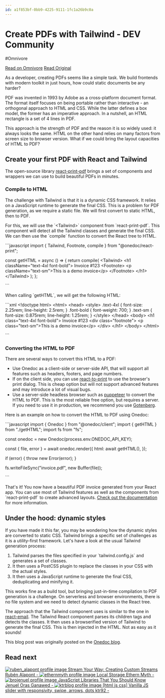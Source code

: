 ```yaml
---
id: a1f853bf-0bb9-4225-9111-1fc1a26b9c0a
---
```


# Create PDFs with Tailwind - DEV Community
#Omnivore

[Read on Omnivore](https://omnivore.app/me/create-pd-fs-with-tailwind-dev-community-18e6f201c27)
[Read Original](https://dev.to/onedoc/create-pdfs-with-tailwind-k0)


As a developer, creating PDFs seems like a simple task. We build frontends with modern toolkit in just hours, how could static documents be any harder?

PDF was invented in 1993 by Adobe as a cross-platform document format. The format itself focuses on being portable rather than interactive - an orthogonal approach to HTML and CSS. While the latter defines a box model, the former has an imperative approach. In a nutshell, an HTML rectangle is a set of 4 lines in PDF.

This approach is the strength of PDF and the reason it is so widely used: it always looks the same. HTML on the other hand relies on many factors from screen size to browser version. What if we could bring the layout capacities of HTML to PDF?

## [ ](#create-your-first-pdf-with-react-and-tailwind) Create your first PDF with React and Tailwind

The open-source library [react-print-pdf](https:&#x2F;&#x2F;github.com&#x2F;OnedocLabs&#x2F;react-print-pdf) brings a set of components and wrappers we can use to build beautiful PDFs in minutes.

### [ ](#compile-to-html) Compile to HTML

The challenge with Tailwind is that it is a dynamic CSS framework. It relies on a JavaScript runtime to generate the final CSS. This is a problem for PDF generation, as we require a static file. We will first convert to static HTML, then to PDF.

For this, we will use the &#x60;&lt;Tailwind&gt;&#x60; component from &#x60;react-print-pdf&#x60;. This component will detect all the Tailwind classes and generate the final CSS. We can then use the &#x60;compile&#x60; function to convert the React tree to HTML.  

&#x60;&#x60;&#x60;javascript
import { Tailwind, Footnote, compile } from &quot;@onedoc&#x2F;react-print&quot;;

const getHTML &#x3D; async () &#x3D;&gt; {
  return compile(
    &lt;Tailwind&gt;
      &lt;h1 className&#x3D;&quot;text-4xl font-bold&quot;&gt;
        Invoice #123
        &lt;Footnote&gt;
          &lt;p className&#x3D;&quot;text-sm&quot;&gt;This is a demo invoice&lt;&#x2F;p&gt;
        &lt;&#x2F;Footnote&gt;
      &lt;&#x2F;h1&gt;
    &lt;&#x2F;Tailwind&gt;
  );
};

&#x60;&#x60;&#x60;

When calling &#x60;getHTML&#x60;, we will get the following HTML:  

&#x60;&#x60;&#x60;xml
&lt;!doctype html&gt;
&lt;html&gt;
  &lt;head&gt;
    &lt;style&gt;
      .text-4xl {
        font-size: 2.25rem;
        line-height: 2.5rem;
      }
      .font-bold {
        font-weight: 700;
      }
      .text-sm {
        font-size: 0.875rem;
        line-height: 1.25rem;
      }
    &lt;&#x2F;style&gt;
  &lt;&#x2F;head&gt;
  &lt;body&gt;
    &lt;h1 class&#x3D;&quot;text-4xl font-bold&quot;&gt;
      Invoice #123
      &lt;div class&#x3D;&quot;footnote&quot;&gt;
        &lt;p class&#x3D;&quot;text-sm&quot;&gt;This is a demo invoice&lt;&#x2F;p&gt;
      &lt;&#x2F;div&gt;
    &lt;&#x2F;h1&gt;
  &lt;&#x2F;body&gt;
&lt;&#x2F;html&gt;

&#x60;&#x60;&#x60;

### [ ](#converting-the-html-to-pdf) Converting the HTML to PDF

There are several ways to convert this HTML to a PDF:

* Use Onedoc as a client-side or server-side API, that will support all features such as headers, footers, and page numbers.
* If on the client side, you can use [react-to\-print](https:&#x2F;&#x2F;github.com&#x2F;MatthewHerbst&#x2F;react-to-print) to use the browser&#39;s print dialog. This is cheap option but will not support advanced features and may introduce a lot of visual bugs.
* Use a server-side headless browser such as [puppeteer](https:&#x2F;&#x2F;pptr.dev&#x2F;api&#x2F;puppeteer.page.pdf) to convert the HTML to PDF. This is the most reliable free option, but requires a server. If you need to use it in production, we recommend you use [Gotenberg](https:&#x2F;&#x2F;github.com&#x2F;gotenberg&#x2F;gotenberg).

Here is an example on how to convert the HTML to PDF using Onedoc:  

&#x60;&#x60;&#x60;javascript
import { Onedoc } from &quot;@onedoc&#x2F;client&quot;;
import { getHTML } from &quot;.&#x2F;getHTML&quot;;
import fs from &quot;fs&quot;;

const onedoc &#x3D; new Onedoc(process.env.ONEDOC_API_KEY);

const { file, error } &#x3D; await onedoc.render({
  html: await getHTML(),
});

if (error) {
  throw new Error(error);
}

fs.writeFileSync(&quot;invoice.pdf&quot;, new Buffer(file));

&#x60;&#x60;&#x60;

That&#39;s it! You now have a beautiful PDF invoice generated from your React app. You can use most of Tailwind features as well as the components from &#x60;react-print-pdf&#x60; to create advanced layouts. [Check out the documentation](https:&#x2F;&#x2F;react.onedoclabs.com&#x2F;introduction) for more information.

## [ ](#under-the-hood-dynamic-styles) Under the hood: dynamic styles

If you have made it this far, you may be wondering how the dynamic styles are converted to static CSS. Tailwind brings a specific set of challenges as it is a utility-first framework. Let&#39;s have a look at the usual Tailwind generation process:

1. Tailwind parses the files specified in your &#x60;tailwind.config.js&#x60; and generates a set of classes.
2. It then uses a PostCSS plugin to replace the classes in your CSS with the actual styles.
3. It then uses a JavaScript runtime to generate the final CSS, deduplicating and minifying it.

This works fine as a build tool, but bringing just-in-time compilation to PDF generation is a challenge. On serverless and browser environments, there is no file system and we need to detect dynamic classes in the React tree.

The approach that the Tailwind component uses is similar to the one in [react-email](https:&#x2F;&#x2F;react.email&#x2F;docs&#x2F;components&#x2F;tailwind). The Tailwind React component parses its children tags and detects the classes. It then uses a browserified version of Tailwind to generate the final CSS. This is then injected in the HTML. Not as easy as it sounds!

This blog post was originally posted on the [Onedoc blog](https:&#x2F;&#x2F;www.onedoclabs.com&#x2F;blog&#x2F;react-tailwind-dynamic-pdf).

## Read next

[ ![ruben_alapont profile image](https:&#x2F;&#x2F;proxy-prod.omnivore-image-cache.app&#x2F;100x100,sNZ3rofdgvF3ucId6s5ZyoJl3hleczdg6XjugnTOjzl4&#x2F;https:&#x2F;&#x2F;media.dev.to&#x2F;cdn-cgi&#x2F;image&#x2F;width&#x3D;100,height&#x3D;100,fit&#x3D;cover,gravity&#x3D;auto,format&#x3D;auto&#x2F;https%3A%2F%2Fdev-to-uploads.s3.amazonaws.com%2Fuploads%2Fuser%2Fprofile_image%2F795344%2F7a960f9f-dbc8-4de7-929b-95a52ec6d026.jpeg) Stream Your Way: Creating Custom Streams  Rubén Alapont - ](https:&#x2F;&#x2F;dev.to&#x2F;ruben%5Falapont&#x2F;stream-your-way-creating-custom-streams-395o) [ ![ethernmyth profile image](https:&#x2F;&#x2F;proxy-prod.omnivore-image-cache.app&#x2F;100x100,s-2n09NShzZinXagHbdVicqcA4GMWnFiYHEEe72pSMgw&#x2F;https:&#x2F;&#x2F;media.dev.to&#x2F;cdn-cgi&#x2F;image&#x2F;width&#x3D;100,height&#x3D;100,fit&#x3D;cover,gravity&#x3D;auto,format&#x3D;auto&#x2F;https%3A%2F%2Fdev-to-uploads.s3.amazonaws.com%2Fuploads%2Fuser%2Fprofile_image%2F1281642%2F999c3d03-1398-4080-bcc1-1ae2f2dd8104.png) Local Storage  Ethern Myth - ](https:&#x2F;&#x2F;dev.to&#x2F;ethernmyth&#x2F;local-storage-4j48) [ ![brojenuel profile image](https:&#x2F;&#x2F;proxy-prod.omnivore-image-cache.app&#x2F;100x100,sVQlJMAiwXvHZ7LQZ1nAtJPGkEGq-LpKPouXcT0B0mCs&#x2F;https:&#x2F;&#x2F;media.dev.to&#x2F;cdn-cgi&#x2F;image&#x2F;width&#x3D;100,height&#x3D;100,fit&#x3D;cover,gravity&#x3D;auto,format&#x3D;auto&#x2F;https%3A%2F%2Fdev-to-uploads.s3.amazonaws.com%2Fuploads%2Fuser%2Fprofile_image%2F298966%2F3f588ac8-7d4a-4030-aebf-398d71273f62.png) JavaScript Libraries That You Should Know  Jenuel Oras Ganawed - ](https:&#x2F;&#x2F;dev.to&#x2F;brojenuel&#x2F;javascript-libraries-that-you-should-know-4lol) [ ![ktrblog profile image](https:&#x2F;&#x2F;proxy-prod.omnivore-image-cache.app&#x2F;100x100,s9sDX_KU99sTPXDe-b3C7kosLfveTcltejnyzVculU2g&#x2F;https:&#x2F;&#x2F;media.dev.to&#x2F;cdn-cgi&#x2F;image&#x2F;width&#x3D;100,height&#x3D;100,fit&#x3D;cover,gravity&#x3D;auto,format&#x3D;auto&#x2F;https%3A%2F%2Fdev-to-uploads.s3.amazonaws.com%2Fuploads%2Fuser%2Fprofile_image%2F1071691%2Fce6726d1-9394-457f-b235-ca1d8cb0ef94.png) \[html js css\] Vanilla JS slider with responsivity, swipe, arrows, dots  ktr92 - ](https:&#x2F;&#x2F;dev.to&#x2F;ktrblog&#x2F;html-js-css-vanilla-js-responsive-slider-5coo) 